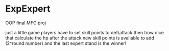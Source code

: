 # ExpExpert
OOP final MFC proj

just a little game
players have to set skill points to def\attack
then trow dice that calculate the hp after the attack
new skill points is avaliable to add (2^round number) 
and the last expert stand is the winner!
